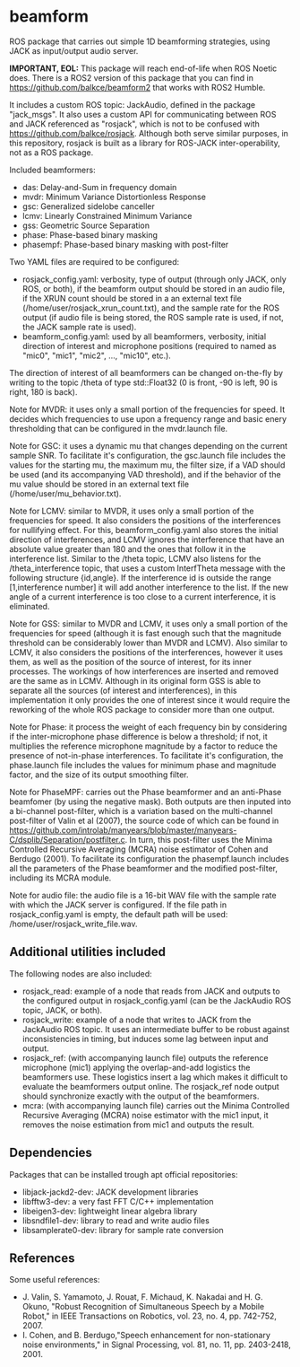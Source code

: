 # beamform
ROS package that carries out simple 1D beamforming strategies, using JACK as input/output audio server.

**IMPORTANT, EOL:** This package will reach end-of-life when ROS Noetic does. There is a ROS2 version of this package that you can find in https://github.com/balkce/beamform2 that works with ROS2 Humble.

It includes a custom ROS topic: JackAudio, defined in the package "jack_msgs". It also uses a custom API for communicating between ROS and JACK referenced as "rosjack", which is not to be confused with https://github.com/balkce/rosjack. Although both serve similar purposes, in this repository, rosjack is built as a library for ROS-JACK inter-operability, not as a ROS package.

Included beamformers:
* das: Delay-and-Sum in frequency domain
* mvdr: Minimum Variance Distortionless Response
* gsc: Generalized sidelobe canceller
* lcmv: Linearly Constrained Minimum Variance
* gss: Geometric Source Separation
* phase: Phase-based binary masking
* phasempf: Phase-based binary masking with post-filter

Two YAML files are required to be configured:
* rosjack_config.yaml: verbosity, type of output (through only JACK, only ROS, or both), if the beamform output should be stored in an audio file, if the XRUN count should be stored in a an external text file (/home/user/rosjack_xrun_count.txt), and the sample rate for the ROS output (if audio file is being stored, the ROS sample rate is used, if not, the JACK sample rate is used).
* beamform_config.yaml: used by all beamformers, verbosity, initial direction of interest and microphone positions (required to named as "mic0", "mic1", "mic2", ..., "mic10", etc.).

The direction of interest of all beamformers can be changed on-the-fly by writing to the topic /theta of type std::Float32 (0 is front, -90 is left, 90 is right, 180 is back).

Note for MVDR: it uses only a small portion of the frequencies for speed. It decides which frequencies to use upon a frequency range and basic enery thresholding that can be configured in the mvdr.launch file.

Note for GSC: it uses a dynamic mu that changes depending on the current sample SNR. To facilitate it's configuration, the gsc.launch file includes the values for the starting mu, the maximum mu, the filter size, if a VAD should be used (and its accompanying VAD threshold), and if the behavior of the mu value should be stored in an external text file (/home/user/mu_behavior.txt).

Note for LCMV: similar to MVDR, it uses only a small portion of the frequencies for speed. It also considers the positions of the interferences for nullifying effect. For this, beamform_config.yaml also stores the initial direction of interferences, and LCMV ignores the interference that have an absolute value greater than 180 and the ones that follow it in the interference list. Similar to the /theta topic, LCMV also listens for the /theta_interference topic, that uses a custom InterfTheta message with the following structure {id,angle}. If the interference id is outside the range [1,interference number] it will add another interference to the list. If the new angle of a current interference is too close to a current interference, it is eliminated.

Note for GSS: similar to MVDR and LCMV, it uses only a small portion of the frequencies for speed (although it is fast enough such that the magnitude threshold can be considerably lower than MVDR and LCMV). Also similar to LCMV, it also considers the positions of the interferences, however it uses them, as well as the position of the source of interest, for its inner processes. The workings of how interferences are inserted and removed are the same as in LCMV. Although in its original form GSS is able to separate all the sources (of interest and interferences), in this implementation it only provides the one of interest since it would require the reworking of the whole ROS package to consider more than one output.

Note for Phase: it process the weight of each frequency bin by considering if the inter-microphone phase difference is below a threshold; if not, it multiplies the reference microphone magnitude by a factor to reduce the presence of not-in-phase interferences. To facilitate it's configuration, the phase.launch file includes the values for minimum phase and magnitude factor, and the size of its output smoothing filter.

Note for PhaseMPF: carries out the Phase beamformer and an anti-Phase beamfomer (by using the negative mask). Both outputs are then inputed into a bi-channel post-filter, which is a variation based on the multi-channel post-filter of Valin et al (2007), the source code of which can be found in https://github.com/introlab/manyears/blob/master/manyears-C/dsplib/Separation/postfilter.c. In turn, this post-filter uses the Minima Controlled Recursive Averaging (MCRA) noise estimator of Cohen and Berdugo (2001). To facilitate its configuration the phasempf.launch includes all the parameters of the Phase beamformer and the modified post-filter, including its MCRA module.

Note for audio file: the audio file is a 16-bit WAV file with the sample rate with which the JACK server is configured. If the file path in rosjack_config.yaml is empty, the default path will be used: /home/user/rosjack_write_file.wav.

## Additional utilities included

The following nodes are also included:
* rosjack_read: example of a node that reads from JACK and outputs to the configured output in rosjack_config.yaml (can be the JackAudio ROS topic, JACK, or both).
* rosjack_write: example of a node that writes to JACK from the JackAudio ROS topic. It uses an intermediate buffer to be robust against inconsistencies in timing, but induces some lag between input and output.
* rosjack_ref: (with accompanying launch file) outputs the reference microphone (mic1) applying the overlap-and-add logistics the beamformers use. These logistics insert a lag which makes it difficult to evaluate the beamformers output online. The rosjack_ref node output should synchronize exactly with the output of the beamformers.
* mcra: (with accompanying launch file) carries out the Minima Controlled Recursive Averaging (MCRA) noise estimator with the mic1 input, it removes the noise estimation from mic1 and outputs the result.

## Dependencies
Packages that can be installed trough apt official repositories:
* libjack-jackd2-dev: JACK development libraries
* libfftw3-dev: a very fast FFT C/C++ implementation
* libeigen3-dev: lightweight linear algebra library
* libsndfile1-dev: library to read and write audio files
* libsamplerate0-dev: library for sample rate conversion

## References
Some useful references:
* J. Valin, S. Yamamoto, J. Rouat, F. Michaud, K. Nakadai and H. G. Okuno, "Robust Recognition of Simultaneous Speech by a Mobile Robot," in IEEE Transactions on Robotics, vol. 23, no. 4, pp. 742-752, 2007.
* I. Cohen, and B. Berdugo,"Speech enhancement for non-stationary noise environments," in Signal Processing, vol. 81, no. 11, pp. 2403-2418, 2001.

